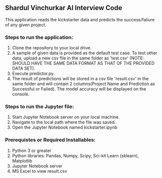 ## Shardul Vinchurkar AI Interview Code

This application reads the kickstarter data and predicts the success/faliure of any given project.

### Steps to run the application:

1. Clone the repository to your local drive.
2. A sample of given data is provided as the default test case. To test other data, upload a new csv file in the same folder as 'test.csv' (NOTE: SHOULD HAVE THE SAME DATA FORMAT AS THAT OF THE PROVIDED DATA SET).
3. Execute predictor.py.
4. The result of predictions will be stored in a csv file 'result.csv' in the same folder and will contain 2 columns(Project Name and Prediction as Successful or Failed). The model accuracy will be displayed on the console.

### Steps to run the Jupyter file:

1. Start Jupyter Notebook server on your local machine.
2. Navigate to the local path where the file was saved.
3. Open the Jupyter Notebook named kickstarter.ipynb

### Prerequistes or Required Installables:

1. Python 3 or greater
2. Python libraries: Pandas, Numpy, Scipy, Sci-kit Learn (sklearn), Matplotlib
3. Jupyter Notebook server
4. MS Excel to view result.csv